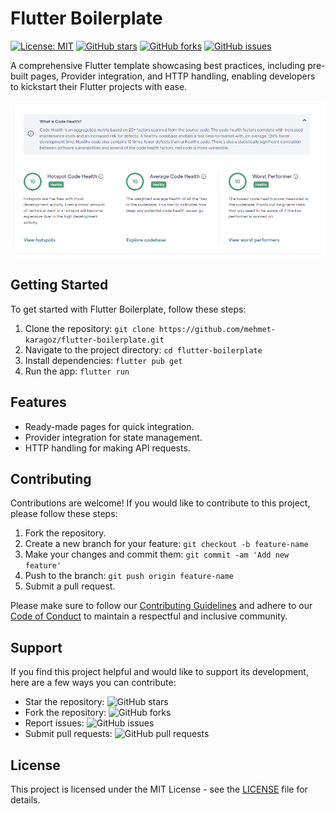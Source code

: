 # Flutter Boilerplate

[![License: MIT](https://img.shields.io/badge/License-MIT-yellow.svg)](https://opensource.org/licenses/MIT)
[![GitHub stars](https://img.shields.io/github/stars/mehmet-karagoz/flutter-boilerplate)](https://github.com/mehmet-karagoz/flutter-boilerplate/stargazers)
[![GitHub forks](https://img.shields.io/github/forks/mehmet-karagoz/flutter-boilerplate)](https://github.com/mehmet-karagoz/flutter-boilerplate/network)
[![GitHub issues](https://img.shields.io/github/issues/mehmet-karagoz/flutter-boilerplate)](https://github.com/mehmet-karagoz/flutter-boilerplate/issues)

A comprehensive Flutter template showcasing best practices, including pre-built pages, Provider integration, and HTTP handling, enabling developers to kickstart their Flutter projects with ease.

![Metrics](screenshots/image_2023-07-15_152022854.png)

## Getting Started

To get started with Flutter Boilerplate, follow these steps:

1. Clone the repository: `git clone https://github.com/mehmet-karagoz/flutter-boilerplate.git`
2. Navigate to the project directory: `cd flutter-boilerplate`
3. Install dependencies: `flutter pub get`
4. Run the app: `flutter run`

## Features

- Ready-made pages for quick integration.
- Provider integration for state management.
- HTTP handling for making API requests.

## Contributing

Contributions are welcome! If you would like to contribute to this project, please follow these steps:

1. Fork the repository.
2. Create a new branch for your feature: `git checkout -b feature-name`
3. Make your changes and commit them: `git commit -am 'Add new feature'`
4. Push to the branch: `git push origin feature-name`
5. Submit a pull request.

Please make sure to follow our [Contributing Guidelines](CONTRIBUTING.md) and adhere to our [Code of Conduct](CODE_OF_CONDUCT.md) to maintain a respectful and inclusive community.

## Support

If you find this project helpful and would like to support its development, here are a few ways you can contribute:

- Star the repository: ![GitHub stars](https://img.shields.io/github/stars/mehmet-karagoz/flutter-boilerplate)
- Fork the repository: ![GitHub forks](https://img.shields.io/github/forks/mehmet-karagoz/flutter-boilerplate)
- Report issues: ![GitHub issues](https://img.shields.io/github/issues/mehmet-karagoz/flutter-boilerplate)
- Submit pull requests: ![GitHub pull requests](https://img.shields.io/github/issues-pr/mehmet-karagoz/flutter-boilerplate)

## License

This project is licensed under the MIT License - see the [LICENSE](LICENSE) file for details.
